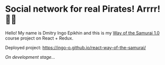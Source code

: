 # Social network for real Pirates! Arrrr! 🏴‍☠️

Hello! My name is Dmitry Ingo Epikhin and this is my [Way of the Samurai 1.0](https://www.youtube.com/playlist?list=PLcvhF2Wqh7DNVy1OCUpG3i5lyxyBWhGZ8) course project on React + Redux.

Deployed project: https://ingo-o.github.io/react-way-of-the-samurai/

_On development stage..._
